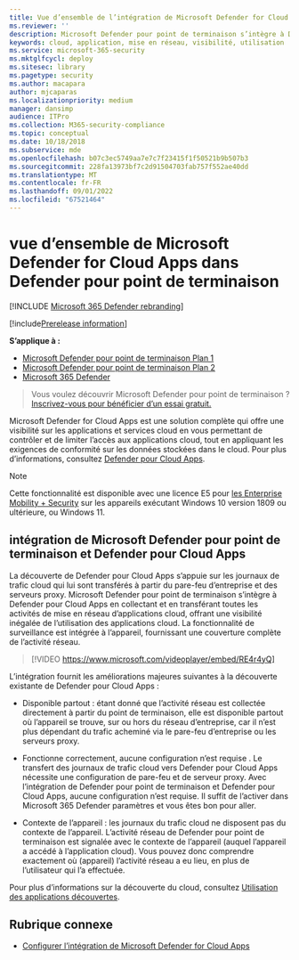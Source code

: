 ```yaml
---
title: Vue d’ensemble de l’intégration de Microsoft Defender for Cloud Apps
ms.reviewer: ''
description: Microsoft Defender pour point de terminaison s’intègre à Defender pour Cloud Apps en transférant toutes les activités de mise en réseau d’applications cloud.
keywords: cloud, application, mise en réseau, visibilité, utilisation
ms.service: microsoft-365-security
ms.mktglfcycl: deploy
ms.sitesec: library
ms.pagetype: security
ms.author: macapara
author: mjcaparas
ms.localizationpriority: medium
manager: dansimp
audience: ITPro
ms.collection: M365-security-compliance
ms.topic: conceptual
ms.date: 10/18/2018
ms.subservice: mde
ms.openlocfilehash: b07c3ec5749aa7e7c7f23415f1f50521b9b507b3
ms.sourcegitcommit: 228fa13973bf7c2d91504703fab757f552ae40dd
ms.translationtype: MT
ms.contentlocale: fr-FR
ms.lasthandoff: 09/01/2022
ms.locfileid: "67521464"
---
```

# <a name="microsoft-defender-for-cloud-apps-in-defender-for-endpoint-overview"></a>vue d’ensemble de Microsoft Defender for Cloud Apps dans Defender pour point de terminaison

[!INCLUDE [Microsoft 365 Defender rebranding](../../includes/microsoft-defender.md)]

[!include[Prerelease information](../../includes/prerelease.md)]

**S’applique à :**
- [Microsoft Defender pour point de terminaison Plan 1](https://go.microsoft.com/fwlink/p/?linkid=2154037)
- [Microsoft Defender pour point de terminaison Plan 2](https://go.microsoft.com/fwlink/p/?linkid=2154037)
- [Microsoft 365 Defender](https://go.microsoft.com/fwlink/?linkid=2118804)


> Vous voulez découvrir Microsoft Defender pour point de terminaison ? [Inscrivez-vous pour bénéficier d’un essai gratuit.](https://signup.microsoft.com/create-account/signup?products=7f379fee-c4f9-4278-b0a1-e4c8c2fcdf7e&ru=https://aka.ms/MDEp2OpenTrial?ocid=docs-wdatp-exposedapis-abovefoldlink)

Microsoft Defender for Cloud Apps est une solution complète qui offre une visibilité sur les applications et services cloud en vous permettant de contrôler et de limiter l’accès aux applications cloud, tout en appliquant les exigences de conformité sur les données stockées dans le cloud. Pour plus d’informations, consultez [Defender pour Cloud Apps](/cloud-app-security/what-is-cloud-app-security).

> [!NOTE]
> Cette fonctionnalité est disponible avec une licence E5 pour [les Enterprise Mobility + Security](https://www.microsoft.com/cloud-platform/enterprise-mobility-security) sur les appareils exécutant Windows 10 version 1809 ou ultérieure, ou Windows 11.

## <a name="microsoft-defender-for-endpoint-and-defender-for-cloud-apps-integration"></a>intégration de Microsoft Defender pour point de terminaison et Defender pour Cloud Apps

La découverte de Defender pour Cloud Apps s’appuie sur les journaux de trafic cloud qui lui sont transférés à partir du pare-feu d’entreprise et des serveurs proxy. Microsoft Defender pour point de terminaison s’intègre à Defender pour Cloud Apps en collectant et en transférant toutes les activités de mise en réseau d’applications cloud, offrant une visibilité inégalée de l’utilisation des applications cloud. La fonctionnalité de surveillance est intégrée à l’appareil, fournissant une couverture complète de l’activité réseau.

> [!VIDEO https://www.microsoft.com/videoplayer/embed/RE4r4yQ]

L’intégration fournit les améliorations majeures suivantes à la découverte existante de Defender pour Cloud Apps :

- Disponible partout : étant donné que l’activité réseau est collectée directement à partir du point de terminaison, elle est disponible partout où l’appareil se trouve, sur ou hors du réseau d’entreprise, car il n’est plus dépendant du trafic acheminé via le pare-feu d’entreprise ou les serveurs proxy.

- Fonctionne correctement, aucune configuration n’est requise . Le transfert des journaux de trafic cloud vers Defender pour Cloud Apps nécessite une configuration de pare-feu et de serveur proxy. Avec l’intégration de Defender pour point de terminaison et Defender pour Cloud Apps, aucune configuration n’est requise. Il suffit de l’activer dans Microsoft 365 Defender paramètres et vous êtes bon pour aller.

- Contexte de l’appareil : les journaux du trafic cloud ne disposent pas du contexte de l’appareil. L’activité réseau de Defender pour point de terminaison est signalée avec le contexte de l’appareil (auquel l’appareil a accédé à l’application cloud). Vous pouvez donc comprendre exactement où (appareil) l’activité réseau a eu lieu, en plus de l’utilisateur qui l’a effectuée.

Pour plus d’informations sur la découverte du cloud, consultez [Utilisation des applications découvertes](/cloud-app-security/discovered-apps).

## <a name="related-topic"></a>Rubrique connexe

- [Configurer l’intégration de Microsoft Defender for Cloud Apps](microsoft-cloud-app-security-config.md)
